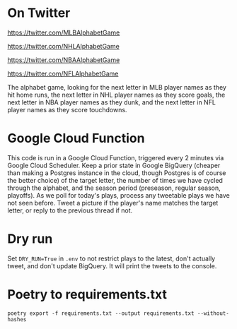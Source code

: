 # On Twitter

https://twitter.com/MLBAlphabetGame

https://twitter.com/NHLAlphabetGame

https://twitter.com/NBAAlphabetGame

https://twitter.com/NFLAlphabetGame

The alphabet game, looking for the next letter in MLB player names as they hit home runs, the next letter in NHL player names as they score goals, the next letter in NBA player names as they dunk, and the next letter in NFL player names as they score touchdowns.

# Google Cloud Function

This code is run in a Google Cloud Function, triggered every 2 minutes via Google Cloud Scheduler. Keep a prior state in Google BigQuery (cheaper than making a Postgres instance in the cloud, though Postgres is of course the better choice) of the target letter, the number of times we have cycled through the alphabet, and the season period (preseason, regular season, playoffs). As we poll for today's plays, process any tweetable plays we have not seen before. Tweet a picture if the player's name matches the target letter, or reply to the previous thread if not.

# Dry run

Set `DRY_RUN=True` in `.env` to not restrict plays to the latest, don't actually tweet, and don't update BigQuery. It will print the tweets to the console.

# Poetry to requirements.txt

```shell
poetry export -f requirements.txt --output requirements.txt --without-hashes
```
